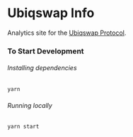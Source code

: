 # Ubiqswap Info

Analytics site for the [Ubiqswap Protocol](https://info.swap.ubiq.fi).

### To Start Development

###### Installing dependencies

```bash
yarn
```

###### Running locally

```bash
yarn start
```

